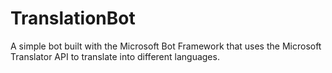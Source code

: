 # TranslationBot
A simple bot built with the Microsoft Bot Framework that uses the Microsoft Translator API to translate into different languages.
